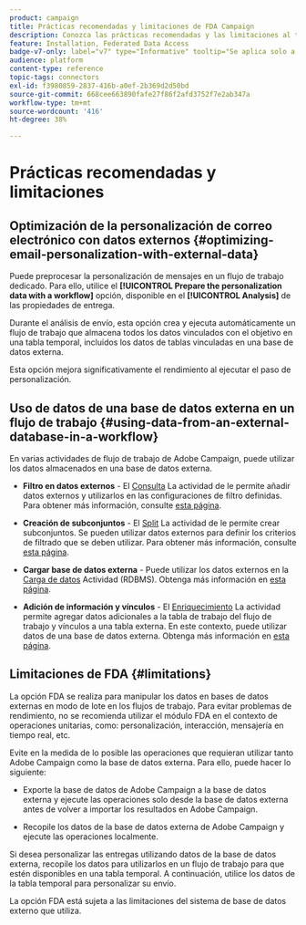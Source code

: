 ```yaml
---
product: campaign
title: Prácticas recomendadas y limitaciones de FDA Campaign
description: Conozca las prácticas recomendadas y las limitaciones al trabajar con una base de datos externa (FDA)
feature: Installation, Federated Data Access
badge-v7-only: label="v7" type="Informative" tooltip="Se aplica solo a Campaign Classic v7"
audience: platform
content-type: reference
topic-tags: connectors
exl-id: f3980859-2837-416b-a0ef-2b369d2d50bd
source-git-commit: 668cee663890fafe27f86f2afd3752f7e2ab347a
workflow-type: tm+mt
source-wordcount: '416'
ht-degree: 38%

---
```


# Prácticas recomendadas y limitaciones



## Optimización de la personalización de correo electrónico con datos externos {#optimizing-email-personalization-with-external-data}

Puede preprocesar la personalización de mensajes en un flujo de trabajo dedicado. Para ello, utilice el **[!UICONTROL Prepare the personalization data with a workflow]** opción, disponible en el **[!UICONTROL Analysis]** de las propiedades de entrega.

Durante el análisis de envío, esta opción crea y ejecuta automáticamente un flujo de trabajo que almacena todos los datos vinculados con el objetivo en una tabla temporal, incluidos los datos de tablas vinculadas en una base de datos externa.

Esta opción mejora significativamente el rendimiento al ejecutar el paso de personalización.

## Uso de datos de una base de datos externa en un flujo de trabajo {#using-data-from-an-external-database-in-a-workflow}

En varias actividades de flujo de trabajo de Adobe Campaign, puede utilizar los datos almacenados en una base de datos externa.

* **Filtro en datos externos** - El [Consulta](../../workflow/using/targeting-data.md#selecting-data) La actividad de le permite añadir datos externos y utilizarlos en las configuraciones de filtro definidas. Para obtener más información, consulte [esta página](../../workflow/using/targeting-data.md#selecting-data).

* **Creación de subconjuntos** - El [Split](../../workflow/using/split.md) La actividad de le permite crear subconjuntos. Se pueden utilizar datos externos para definir los criterios de filtrado que se deben utilizar. Para obtener más información, consulte [esta página](../../workflow/using/split.md).

* **Cargar base de datos externa** - Puede utilizar los datos externos en la [Carga de datos](../../workflow/using/data-loading-rdbms.md) Actividad (RDBMS). Obtenga más información en [esta página](../../workflow/using/data-loading-rdbms.md).

* **Adición de información y vínculos** - El [Enriquecimiento](../../workflow/using/enrichment.md) La actividad permite agregar datos adicionales a la tabla de trabajo del flujo de trabajo y vínculos a una tabla externa. En este contexto, puede utilizar datos de una base de datos externa. Obtenga más información en [esta página](../../workflow/using/enrichment.md).

## Limitaciones de FDA {#limitations}

La opción FDA se realiza para manipular los datos en bases de datos externas en modo de lote en los flujos de trabajo. Para evitar problemas de rendimiento, no se recomienda utilizar el módulo FDA en el contexto de operaciones unitarias, como: personalización, interacción, mensajería en tiempo real, etc.

Evite en la medida de lo posible las operaciones que requieran utilizar tanto Adobe Campaign como la base de datos externa. Para ello, puede hacer lo siguiente:

* Exporte la base de datos de Adobe Campaign a la base de datos externa y ejecute las operaciones solo desde la base de datos externa antes de volver a importar los resultados en Adobe Campaign.

* Recopile los datos de la base de datos externa de Adobe Campaign y ejecute las operaciones localmente.

Si desea personalizar las entregas utilizando datos de la base de datos externa, recopile los datos para utilizarlos en un flujo de trabajo para que estén disponibles en una tabla temporal. A continuación, utilice los datos de la tabla temporal para personalizar su envío.

La opción FDA está sujeta a las limitaciones del sistema de base de datos externo que utiliza.
